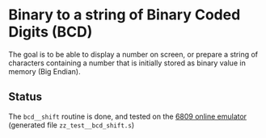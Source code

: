 # Binary to a string of Binary Coded Digits (BCD)

The goal is to be able to display a number on screen, or prepare a string of characters containing a number
that is initially stored as binary value in memory (Big Endian).

## Status

The `bcd__shift` routine is done, and tested on the [6809 online emulator](https://6809.uk) 
(generated file `zz_test__bcd_shift.s`)